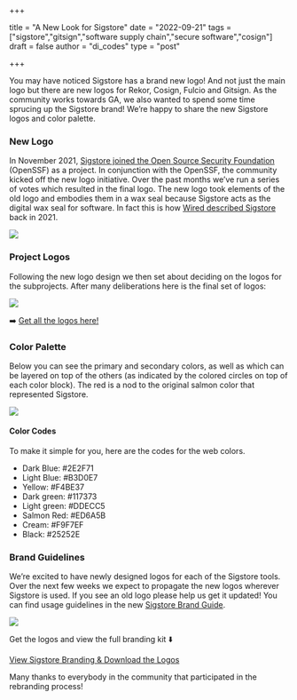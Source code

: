 +++

title = "A New Look for Sigstore"
date = "2022-09-21"
tags = ["sigstore","gitsign","software supply chain","secure software","cosign"]
draft = false
author = "di_codes"
type = "post"

+++

You may have noticed Sigstore has a brand new logo! And not just the main logo but there are new logos for Rekor, Cosign, Fulcio and Gitsign. As the community works towards GA, we also wanted to spend some time sprucing up the Sigstore brand! We’re happy to share the new Sigstore logos and color palette.

### New Logo

In November 2021, [Sigstore joined the Open Source Security Foundation](https://blog.sigstore.dev/sigstore-the-openssf-315d09f135f2) (OpenSSF) as a project. In conjunction with the OpenSSF, the community kicked off the new logo initiative. Over the past months we’ve run a series of votes which resulted in the final logo. The new logo took elements of the old logo and embodies them in a wax seal because Sigstore acts as the digital wax seal for software. In fact this is how [Wired described Sigstore](https://www.wired.com/story/sigstore-open-source-supply-chain-code-signing/) back in 2021.

![](/images/logo.png)

### Project Logos

Following the new logo design we then set about deciding on the logos for the subprojects. After many deliberations here is the final set of logos:

![](/images/logos.png)

➡️ [Get all the logos here!](https://github.com/sigstore/community/tree/main/artwork)

### Color Palette

Below you can see the primary and secondary colors, as well as which can be layered on top of the others (as indicated by the colored circles on top of each color block). The red is a nod to the original salmon color that represented Sigstore.

![](/images/color.png)

#### Color Codes

To make it simple for you, here are the codes for the web colors.

- Dark Blue: #2E2F71
- Light Blue: #B3D0E7
- Yellow: #F4BE37
- Dark green: #117373
- Light green: #DDECC5
- Salmon Red: #ED6A5B
- Cream: #F9F7EF
- Black: #25252E

### Brand Guidelines

We’re excited to have newly designed logos for each of the Sigstore tools. Over the next few weeks we expect to propagate the new logos wherever Sigstore is used. If you see an old logo please help us get it updated! You can find usage guidelines in the new [Sigstore Brand Guide](https://github.com/sigstore/community/blob/main/artwork/Sigstore_BrandGuide_July2022.pdf).

![](/images/brand.png)

Get the logos and view the full branding kit ⬇️

[View Sigstore Branding & Download the Logos](https://github.com/sigstore/community/tree/main/artwork)

Many thanks to everybody in the community that participated in the rebranding process!
